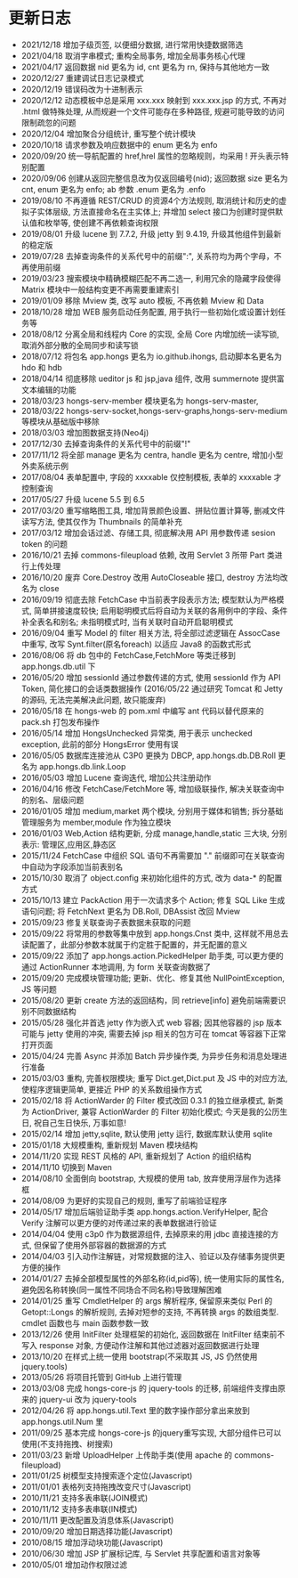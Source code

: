# 更新日志

* 2021/12/18 增加子级页签, 以便细分数据, 进行常用快捷数据筛选
* 2021/04/18 取消字串模式; 重构全局事务, 增加全局事务核心代理
* 2021/04/17 返回数据 nid 更名为 id, cnt 更名为 rn, 保持与其他地方一致
* 2020/12/27 重建调试日志记录模式
* 2020/12/19 错误码改为十进制表示
* 2020/12/12 动态模板中总是采用 xxx.xxx 映射到 xxx.xxx.jsp 的方式, 不再对 .html 做特殊处理, 从而规避一个文件可能存在多种路径, 规避可能导致的访问限制疏忽的问题
* 2020/12/04 增加聚合分组统计, 重写整个统计模块
* 2020/10/18 请求参数及响应数据中的 enum 更名为 enfo
* 2020/09/20 统一导航配置的 href,hrel 属性的忽略规则，均采用 ! 开头表示特别配置
* 2020/09/06 创建从返回完整信息改为仅返回编号(nid); 返回数据 size 更名为 cnt, enum 更名为 enfo; ab 参数 .enum 更名为 .enfo
* 2019/08/10 不再遵循 REST/CRUD 的资源4个方法规则, 取消统计和历史的虚拟子实体层级, 方法直接命名在主实体上; 并增加 select 接口为创建时提供默认值和枚举等, 使创建不再依赖查询权限
* 2019/08/01 升级 lucene 到 7.7.2, 升级 jetty 到 9.4.19, 升级其他组件到最新的稳定版
* 2019/07/28 去掉查询条件的关系代号中的前缀":", 关系符均为两个字母，不再使用前缀
* 2019/03/23 搜索模块中精确模糊匹配不再二选一, 利用冗余的隐藏字段使得 Matrix 模块中一般结构变更不再需要重建索引
* 2019/01/09 移除 Mview 类, 改写 auto 模板, 不再依赖 Mview 和 Data
* 2018/10/28 增加 WEB 服务启动任务配置, 用于执行一些初始化或设置计划任务等
* 2018/08/12 分离全局和线程内 Core 的实现, 全局 Core 内增加统一读写锁, 取消外部分散的全局同步和读写锁
* 2018/07/12 将包名 app.hongs 更名为 io.github.ihongs, 启动脚本名更名为 hdo 和 hdb
* 2018/04/14 彻底移除 ueditor js 和 jsp,java 组件, 改用 summernote 提供富文本编辑的功能
* 2018/03/23 hongs-serv-member 模块更名为 hongs-serv-master,
* 2018/03/22 hongs-serv-socket,hongs-serv-graphs,hongs-serv-medium 等模块从基础版中移除
* 2018/03/03 增加图数据支持(Neo4j)
* 2017/12/30 去掉查询条件的关系代号中的前缀"!"
* 2017/11/12 将全部 manage 更名为 centra, handle 更名为 centre, 增加小型外卖系统示例
* 2017/08/04 表单配置中, 字段的 xxxxable 仅控制模板, 表单的 xxxxable 才控制查询
* 2017/05/27 升级 lucene 5.5 到 6.5
* 2017/03/20 重写缩略图工具, 增加背景颜色设置、拼贴位置计算等, 删减文件读写方法, 使其仅作为 Thumbnails 的简单补充
* 2017/03/12 增加会话过滤、存储工具, 彻底解决用 API 用参数传递 sesion token 的问题
* 2016/10/21 去掉 commons-fileupload 依赖, 改用 Servlet 3 所带 Part 类进行上传处理
* 2016/10/20 废弃 Core.Destroy 改用 AutoCloseable 接口, destroy 方法均改名为 close
* 2016/09/19 彻底去除 FetchCase 中当前表字段表示方法; 模型默认为严格模式, 简单拼接速度较快; 启用聪明模式后将自动为关联的各用例中的字段、条件补全表名和别名; 未指明模式时, 当有关联时自动开启聪明模式
* 2016/09/04 重写 Model 的 filter 相关方法, 将全部过滤逻辑在 AssocCase 中重写, 改写 Synt.filter(原名foreach) 以适应 Java8 的函数式形式
* 2016/08/06 将 db 包中的 FetchCase,FetchMore 等类迁移到 app.hongs.db.util 下
* 2016/05/20 增加 sessionId 通过参数传递的方式, 使用 sessionId 作为 API Token, 简化接口的会话类数据操作 (2016/05/22 通过研究 Tomcat 和 Jetty 的源码, 无法完美解决此问题, 故只能废弃)
* 2016/05/18 在 hongs-web 的 pom.xml 中编写 ant 代码以替代原来的 pack.sh 打包发布操作
* 2016/05/14 增加 HongsUnchecked 异常类, 用于表示 unchecked exception, 此前的部分 HongsError 使用有误
* 2016/05/05 数据库连接池从 C3P0 更换为 DBCP, app.hongs.db.DB.Roll 更名为 app.hongs.db.link.Loop
* 2016/05/03 增加 Lucene 查询迭代, 增加公共注册动作
* 2016/04/16 修改 FetchCase/FetchMore 等, 增加级联操作, 解决关联查询中的别名、层级问题
* 2016/01/05 增加 medium,market 两个模块, 分别用于媒体和销售; 拆分基础管理服务为 member,module 作为独立模块
* 2016/01/03 Web,Action 结构更新, 分成 manage,handle,static 三大块, 分别表示: 管理区,应用区,静态区
* 2015/11/24 FetchCase 中组织 SQL 语句不再需要加 "." 前缀即可在关联查询中自动为字段添加当前表别名
* 2015/10/30 取消了 object.config 来初始化组件的方式, 改为 data-* 的配置方式
* 2015/10/13 建立 PackAction 用于一次请求多个 Action; 修复 SQL Like 生成语句问题; 将 FetchNext 更名为 DB.Roll, DBAssist 改回 Mview
* 2015/09/23 修复关联查询子表数据未获取的问题
* 2015/09/22 将常用的参数等集中放到 app.hongs.Cnst 类中, 这样就不用总去读配置了，此部分参数本就属于约定胜于配置的，并无配置的意义
* 2015/09/22 添加了 app.hongs.action.PickedHelper 助手类, 可以更方便的通过 ActionRunner 本地调用, 为 form 关联查询数据了
* 2015/09/20 完成模块管理功能; 更新、优化、修复其他 NullPointException, JS 等问题
* 2015/08/20 更新 create 方法的返回结构，同 retrieve[info] 避免前端需要识别不同数据结构
* 2015/05/28 强化并首选 jetty 作为嵌入式 web 容器; 因其他容器的 jsp 版本可能与 jetty 使用的冲突, 需要去掉 jsp 相关的包方可在 tomcat 等容器下正常打开页面
* 2015/04/24 完善 Async 并添加 Batch 异步操作类, 为异步任务和消息处理进行准备
* 2015/03/03 重构, 完善权限模块; 重写 Dict.get,Dict.put 及 JS 中的对应方法, 使程序逻辑更简单, 更接近 PHP 的关系数组操作方式
* 2015/02/18 将 ActionWarder 的 Filter 模式改回 0.3.1 的独立继承模式, 新类为 ActionDriver, 兼容 ActionWarder 的 Filter 初始化模式; 今天是我的公历生日, 祝自己生日快乐, 万事如意!
* 2015/02/14 增加 jetty,sqlite, 默认使用 jetty 运行, 数据库默认使用 sqlite
* 2015/01/18 大规模重构, 重新规划 Maven 模块结构
* 2014/11/20 实现 REST 风格的 API, 重新规划了 Action 的组织结构
* 2014/11/10 切换到 Maven
* 2014/08/10 全面倒向 bootstrap, 大规模的使用 tab, 放弃使用浮层作为选择框
* 2014/08/09 为更好的实现自己的规则, 重写了前端验证程序
* 2014/05/17 增加后端验证助手类 app.hongs.action.VerifyHelper, 配合 Verify 注解可以更方便的对传递过来的表单数据进行验证
* 2014/04/04 使用 c3p0 作为数据源组件, 去掉原来的用 jdbc 直接连接的方式, 但保留了使用外部容器的数据源的方式
* 2014/04/03 引入动作注解链，对常规数据的注入、验证以及存储事务提供更方便的操作
* 2014/01/27 去掉全部模型属性的外部名称(id,pid等), 统一使用实际的属性名, 避免因名称转换(同一属性不同场合不同名称)导致理解困难
* 2014/01/25 重写 CmdletHelper 的 args 解析程序, 保留原来类似 Perl 的 Getopt::Longs 的解析规则, 去掉对短参的支持, 不再转换 args 的数组类型. cmdlet 函数也与 main 函数参数一致
* 2013/12/26 使用 InitFilter 处理框架的初始化, 返回数据在 InitFilter 结束前不写入 response 对象, 方便动作注解和其他过滤器对返回数据进行处理
* 2013/10/20 在样式上统一使用 bootstrap(不采取其 JS, JS 仍然使用 jquery.tools)
* 2013/05/26 将项目托管到 GitHub 上进行管理
* 2013/03/08 完成 hongs-core-js 的 jquery-tools 的迁移, 前端组件支撑由原来的 jquery-ui 改为 jquery-tools
* 2012/04/26 将 app.hongs.util.Text 里的数字操作部分拿出来放到 app.hongs.util.Num 里
* 2011/09/25 基本完成 hongs-core-js 的jquery重写实现, 大部分组件已可以使用(不支持拖拽、树搜索)
* 2011/03/23 新增 UploadHelper 上传助手类(使用 apache 的 commons-fileupload)
* 2011/01/25 树模型支持搜索逐个定位(Javascript)
* 2011/01/01 表格列支持拖拽改变尺寸(Javascript)
* 2010/11/21 支持多表串联(JOIN模式)
* 2010/11/12 支持多表串联(IN模式)
* 2010/11/11 更改配置及消息体系(Javascript)
* 2010/09/20 增加日期选择功能(Javascript)
* 2010/08/15 增加浮动块功能(Javascript)
* 2010/06/30 增加 JSP 扩展标记库, 与 Servlet 共享配置和语言对象等
* 2010/05/01 增加动作权限过滤
